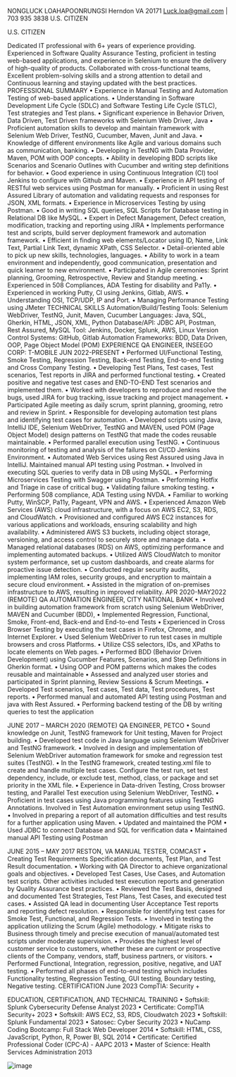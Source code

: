 NONGLUCK LOAHAPOONRUNGSI
Herndon VA 20171
Luck.loa@gmail.com | 703 935 3838
U.S. CITIZEN


U.S. CITIZEN


Dedicated IT professional with 6+ years of experience providing. Experienced in Software Quality Assurance Testing, proficient in testing web-based applications, and experience in Selenium to ensure the delivery of high-quality of products. Collaborated with cross-functional teams, Excellent problem-solving skills and a strong attention to detail and Continuous learning and staying updated with the best practices.
PROFESSIONAL SUMMARY
•	Experience in Manual Testing and Automation Testing of web-based applications. 
•	Understanding in Software Development Life Cycle (SDLC) and Software Testing Life Cycle (STLC), Test strategies and Test plans.
•	Significant experience in Behavior Driven, Data Driven, Test Driven frameworks with Selenium Web Driver, Java
•	Proficient automation skills to develop and maintain framework with Selenium Web Driver, TestNG, Cucumber, Maven, Junit and Java.
•	Knowledge of different environments like Agile and various domains such as communication, banking.
•	Developing in TestNG with Data Provider, Maven, POM with OOP concepts.
•	Ability in developing BDD scripts like Scenarios and Scenario Outlines with Cucumber and writing step definitions for behavior.
•	Good experience in using Continuous Integration (CI) tool Jenkins to configure with Github and Maven.
•	Experience in API testing of RESTful web services using Postman for manually.
•	Proficient in using Rest Assured Library of automation and validating requests and responses for JSON, XML formats.
•	Experience in Microservices Testing by using Postman.
•	Good in writing SQL queries, SQL Scripts for Database testing in Relational DB like MySQL.
•	Expert in Defect Management, Defect creation, modification, tracking and reporting using JIRA
•	Implements performance test and scripts, build server deployment framework and automation framework.
•	Efficient in finding web elements/Locator using ID, Name, Link Text, Partial Link Text, dynamic XPath, CSS Selector.
•	Detail-oriented able to pick up new skills, technologies, languages.
•	Ability to work in a team environment and independently, good communication, presentation and quick learner to new environment.
•	Participated in Agile ceremonies: Sprint planning, Grooming, Retrospective, Review and Standup meeting.
•	Experienced in 508 Compliances, ADA Testing for disability and Pa11y.
•	Experienced in working Putty, CI using Jenkins, Gitlab, AWS.
•	Understanding OSI, TCP/UDP, IP and Port.
•	Managing Performance Testing using JMeter
TECHNICAL SKILLS
Automation/Build/Testing Tools: Selenium WebDriver, TestNG, Junit, Maven, Cucumber
Languages: Java, SQL, Gherkin, HTML, JSON, XML, Python
Database/API: JDBC API, Postman, Rest Assured, MySQL
Tool: Jenkins, Docker, Splunk, AWS, Linux
Version Control Systems: GitHub, Gitlab
Automation Frameworks: BDD, Data Driven, OOP, Page Object Model (POM)
EXPERIENCE
QA ENGINEER, INSEEGO CORP: T-MOBILE 
JUN 2022-PRESENT
•	Performed UI/Functional Testing, Smoke Testing, Regression Testing, Back-end Testing, End-to-end Testing and Cross Company Testing.
•	Developing Test Plans, Test cases, Test scenarios, Test reports in JIRA and performed functional testing. 
•	Created positive and negative test cases and END-TO-END Test scenarios and implemented them.
•	Worked with developers to reproduce and resolve the bugs, used JIRA for bug tracking, issue tracking and project management.
•	Participated Agile meeting as daily scrum, sprint planning, grooming, retro and review in Sprint.
•	Responsible for developing automation test plans and identifying test cases for automation.
•	Developed scripts using Java, IntelliJ IDE, Selenium WebDriver, TestNG and MAVEN, used POM (Page Object Model) design patterns on TestNG that made the codes reusable maintainable. 
•	Performed parallel execution using TestNG.
•	Continuous monitoring of testing and analysis of the failures on CI/CD Jenkins Environment. 
•	Automated Web Services using Rest Assured using Java in IntelliJ. Maintained manual API testing using Postman.
•	Involved in executing SQL queries to verify data in DB using MySQL.
•	Performing Microservices Testing with Swagger using Postman.
•	Performing Hotfix and Triage in case of critical bug.
•	Validating failure smoking testing. 
•	Performing 508 compliance, ADA Testing using NVDA.
•	Familiar to working Putty, WinSCP, Pa11y, Pageant, VPN and AWS.
•	Experienced Amazon Web Services (AWS) cloud infrastructure, with a focus on AWS EC2, S3, RDS, and CloudWatch.
•	Provisioned and configured AWS EC2 instances for various applications and workloads, ensuring scalability and high availability.
•	Administered AWS S3 buckets, including object storage, versioning, and access control to securely store and manage data.
•	Managed relational databases (RDS) on AWS, optimizing performance and implementing automated backups.
•	Utilized AWS CloudWatch to monitor system performance, set up custom dashboards, and create alarms for proactive issue detection.
•	Conducted regular security audits, implementing IAM roles, security groups, and encryption to maintain a secure cloud environment.
•	Assisted in the migration of on-premises infrastructure to AWS, resulting in improved reliability.
APR 2020-MAY2022
(REMOTE)
QA AUTOMATION ENGINEER, CITY NATIONAL BANK
•	Involved in building automation framework from scratch using Selenium WebDriver,  MAVEN  and Cucumber (BDD),
•	Implemented Regression, Functional, Smoke, Front-end, Back-end and End-to-end Tests
•	Experienced in Cross Browser Testing by executing the test cases in Firefox, Chrome, and Internet Explorer.
•	Used Selenium WebDriver to run test cases in multiple browsers and cross Platforms.
•	Utilize CSS selectors, IDs, and XPaths to locate elements on Web pages.
•	Performed BDD (Behavior Driven Development) using Cucumber Features, Scenarios, and Step Definitions in Gherkin format.
•	Using OOP and POM patterns which makes the codes reusable and maintainable
•	Assessed and analyzed user stories and participated in Sprint planning, Review Sessions & Scrum Meetings.
•	Developed Test scenarios, Test cases, Test data, Test procedures, Test reports.
•	Performed manual and automated API testing using Postman and java with Rest Assured.
•	Performing backend testing of the DB by writing queries to test the application

JUNE 2017 – MARCH 2020
(REMOTE)
QA ENGINEER, PETCO
•	Sound knowledge on Junit, TestNG framework for Unit testing, Maven for Project building.
•	Developed test code in Java language using Selenium WebDriver and TestNG framework.
•	Involved in design and implementation of Selenium WebDriver automation framework for smoke and regression test suites (TestNG).
•	In the TestNG framework, created testing.xml file to create and handle multiple test cases. Configure the         test run, set test dependency, include, or exclude test, method, class, or package and set priority in the XML file.
•	Experience in Data-driven Testing, Cross browser testing, and Parallel Test execution using Selenium  WebDriver, TestNG.
•	Proficient in test cases using Java programming features using TestNG Annotations. Involved in Test Automation  environment setup using TestNG.
•	Involved in preparing a report of all automation difficulties and test results for a further application using Maven.
•	Updated and maintained the POM
•	Used JDBC to connect Database and SQL for verification data
•	Maintained manual API Testing using Postman



JUNE 2015 – MAY 2017
RESTON, VA
MANUAL TESTER, COMCAST
•	Creating Test Requirements Specification documents, Test Plan, and Test Result documentation.
•	Working with QA Director to achieve organizational goals and objectives.
•	Developed Test Cases, Use Cases, and Automation test scripts. Other activities included test execution reports and           generation by Quality Assurance best practices.
•	Reviewed the Test Basis, designed and documented Test Strategies, Test Plans, Test Cases, and executed test cases.
•	Assisted QA lead in documenting User Acceptance Test reports and reporting defect resolution.
•	Responsible for identifying test cases for Smoke Test, Functional, and Regression Tests.
•	Involved in testing the application utilizing the Scrum (Agile) methodology.
•	Mitigate risks to Business through timely and precise execution of manual/automated test scripts under moderate supervision.
•	Provides the highest level of customer service to customers, whether these are current or prospective clients of the Company, vendors, staff, business partners, or visitors.
•	Performed Functional, Integration, regression, positive, negative, and UAT testing.
•	Performed all phases of end-to-end testing which includes Functionality testing, Regression Testing, GUI testing, Boundary testing, Negative testing.
CERTIFICATION
June 2023 CompTIA: Security +

EDUCATION, CERTIFICATION, AND TECHNICAL TRAINING
•	Softskill: Splunk Cybersecurity Defense Analyst						2023
•	Certificate: CompTIA Security+								2023
•	Softskill: AWS EC2, S3, RDS, Cloudwatch							2023
•	Softskill: Splunk Fundamental								2023
•	Satosec: Cyber Security									2023
•	NuCamp Coding Bootcamp: Full Stack Web Developer					2014
•	Softskill: HTML, CSS, JavaScript, Python, R, Power BI, SQL					2014
•	Certificate: Certified Professional Coder (CPC-A) - AAPC					2013
•	Master of Science: Health Services Administration					2013

![image](https://github.com/luckloa/resume/assets/30003774/e79272b1-8124-4724-a93d-c774965b9914)


